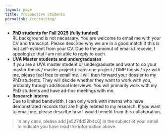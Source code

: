 ```yaml
---
layout: page 
title: Prospective Students
permalink: /recruiting/
---
```


* **PhD students for Fall 2025 (fully funded)**  
RL background is not necessary. You are welcome to email me with your CV and transcript. Please descirbe why we are in a good match if this is not self-evident from your CV. Due to the amonut of emails I recevie, I appologize that I am not able to reply to each.
* **UVA Master students and undergraduates**  
If you are a UVA master student or undergraduate and want to do your master thesis / master project / capstone project / DMP thesis / xyz with me, please feel free to email me. I will then forward your dossier to my PhD students. They will decide whether they want to work with you, probably through additional interviews. You will primarily work with my PhD students and have ad-hoc meetings with me.
* **Research interns**   
Due to limited bandwidth, I can only work with interns who have demonstrated records that are highly related to my research.
If you want to email me, please describe how I would benefit from this collaboration.

> In any case, please add [e5274d52b4c6] in the subject of your email to indicate you have read the information above.
